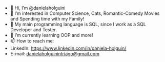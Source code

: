 - 👋 Hi, I’m @danielaholguini
- 👀 I’m interested in Computer Science, Cats, Romantic-Comedy Movies and Spending time with my Family! 
- 💞️ My main programming language is SQL, since I work as a SQL Developer and Tester.
- 🌱 I’m currently learning OOP and more!
- 📫 How to reach me: 
- LinkedIn: https://www.linkedin.com/in/daniela-holguin/ 
- E-mail: danielaholguinintriago@gmail.com

<!---
danielaholguini/danielaholguini is a ✨ special ✨ repository because its `README.md` (this file) appears on your GitHub profile.
You can click the Preview link to take a look at your changes.
--->
